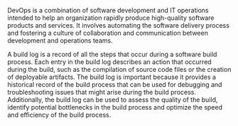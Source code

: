 DevOps is a combination of software development and IT operations intended to help an organization rapidly produce high-quality software products and services. It involves automating the software delivery process and fostering a culture of collaboration and communication between development and operations teams.

A build log is a record of all the steps that occur during a software build process. Each entry in the build log describes an action that occurred during the build, such as the compilation of source code files or the creation of deployable artifacts. The build log is important because it provides a historical record of the build process that can be used for debugging and troubleshooting issues that might arise during the build process. Additionally, the build log can be used to assess the quality of the build, identify potential bottlenecks in the build process and optimize the speed and efficiency of the build process.
